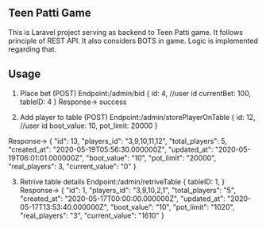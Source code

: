 <h2>Teen Patti Game</h2>
This is Laravel project serving as backend to Teen Patti game. It follows principle of REST API. It also considers BOTS in game. Logic is implemented regarding that.
<h2> Usage </h2>

1) Place bet (POST)
    Endpoint:/admin/bid
  {
    id: 4, //user id
    currentBet: 100,
    tableID: 4
  }
Response-> success

2) Add player to table (POST)
    Endpoint:/admin/storePlayerOnTable
   {
     id: 12, //user id
     boot_value: 10,
     pot_limit: 20000
   }

Response-> 
   {
     "id": 13,
     "players_id": "3,9,10,11,12",
     "total_players": 5,
     "created_at": "2020-05-19T05:56:30.000000Z",
     "updated_at": "2020-05-19T06:01:01.000000Z",
     "boot_value": "10",
     "pot_limit": "20000",
     "real_players": 3,
     "current_value": "0"
   }
 
 3) Retrive table details
    Endpoint:/admin/retriveTable
   {
     tableID: 1,
   }
   Response-> 
   {
     "id": 1,
     "players_id": "3,9,10,2,1",
     "total_players": "5",
     "created_at": "2020-05-17T00:00:00.000000Z",
     "updated_at": "2020-05-17T13:53:40.000000Z",
     "boot_value": "10",
     "pot_limit": "1020",
     "real_players": "3",
     "current_value": "1610"
   }
 
